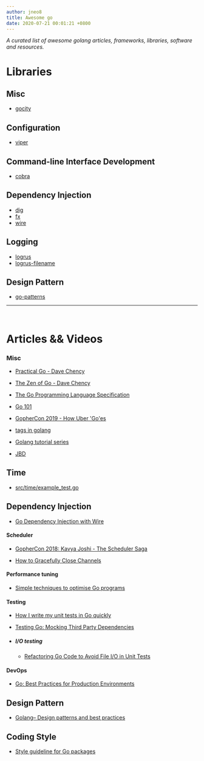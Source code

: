 ```yaml
---
author: jneo8
title: Awesome go
date: 2020-07-21 00:01:21 +0800
---
```


_A curated list of awesome golang articles, frameworks, libraries, software and resources._

# Libraries

## Misc

* [gocity](https://github.com/rodrigo-brito/gocity)

## Configuration

* [viper](https://github.com/spf13/viper)

## Command-line Interface Development

* [cobra](https://github.com/spf13/cobra)

## Dependency Injection

* [dig](https://github.com/uber-go/dig)
* [fx](https://github.com/uber-go/fx)
* [wire](https://github.com/google/wire)

## Logging

* [logrus](https://github.com/Sirupsen/logrus)
* [logrus-filename](https://github.com/keepeye/logrus-filename)


## Design Pattern

* [go-patterns](https://github.com/tmrts/go-patterns)

---

<br>

# Articles && Videos


### Misc

* [Practical Go - Dave Chency](https://dave.cheney.net/practical-go)

* [The Zen of Go - Dave Chency](https://dave.cheney.net/2020/02/23/the-zen-of-go)

* [The Go Programming Language Specification](https://golang.org/ref/spec)

* [Go 101](https://go101.org/article/101.html)

* [GopherCon 2019 - How Uber 'Go'es](https://about.sourcegraph.com/go/gophercon-2019-how-uber-go-es)

* [tags in golang](https://medium.com/golangspec/tags-in-golang-3e5db0b8ef3e)

* [Golang tutorial series](https://golangbot.com/learn-golang-series/)

* [JBD](https://github.com/rakyll)

## Time

* [src/time/example_test.go](https://golang.org/src/time/example_test.go)

## Dependency Injection

* [Go Dependency Injection with Wire](https://blog.drewolson.org/go-dependency-injection-with-wire)


#### Scheduler

* [GopherCon 2018: Kavya Joshi - The Scheduler Saga](https://www.youtube.com/watch?v=YHRO5WQGh0k)

* [How to Gracefully Close Channels](https://go101.org/article/channel-closing.html)


#### Performance tuning

* [Simple techniques to optimise Go programs](https://stephen.sh/posts/quick-go-performance-improvements)


#### Testing

* [How I write my unit tests in Go quickly](https://dev.to/ilyakaznacheev/how-i-write-my-unit-tests-in-go-quickly-4bd5)

* [Testing Go: Mocking Third Party Dependencies](https://medium.com/@harrygogonis/testing-go-mocking-third-party-dependancies-4ab4e1c9bd3f)

* ##### I/O testing

    * [Refactoring Go Code to Avoid File I/O in Unit Tests](ggendler.dev/2018/go-io-testing/)

#### DevOps

* [Go: Best Practices for Production Environments](http://peter.bourgon.org/go-in-production/#testing-and-validation)

## Design Pattern

* [Golang– Design patterns and best practices](https://dev4devs.com/2019/02/06/golang-design-patterns-and-best-practices/)

## Coding Style

* [Style guideline for Go packages](ggrakyll.org/style-packages/)
